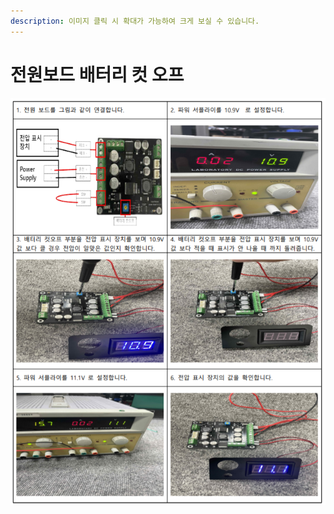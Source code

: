 ```yaml
---
description: 이미지 클릭 시 확대가 가능하여 크게 보실 수 있습니다.
---
```


# 전원보드 배터리 컷 오프

![](../.gitbook/assets/048.png)



